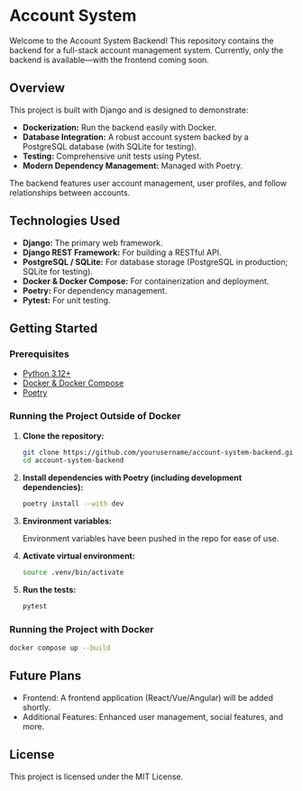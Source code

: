 # Account System

Welcome to the Account System Backend! This repository contains the backend for a full-stack account management system. Currently, only the backend is available—with the frontend coming soon.

## Overview

This project is built with Django and is designed to demonstrate:
- **Dockerization:** Run the backend easily with Docker.
- **Database Integration:** A robust account system backed by a PostgreSQL database (with SQLite for testing).
- **Testing:** Comprehensive unit tests using Pytest.
- **Modern Dependency Management:** Managed with Poetry.

The backend features user account management, user profiles, and follow relationships between accounts.

## Technologies Used

- **Django:** The primary web framework.
- **Django REST Framework:** For building a RESTful API.
- **PostgreSQL / SQLite:** For database storage (PostgreSQL in production; SQLite for testing).
- **Docker & Docker Compose:** For containerization and deployment.
- **Poetry:** For dependency management.
- **Pytest:** For unit testing.

## Getting Started

### Prerequisites

- [Python 3.12+](https://www.python.org/downloads/)
- [Docker & Docker Compose](https://docs.docker.com/compose/install/)
- [Poetry](https://python-poetry.org/docs/#installation)

### Running the Project Outside of Docker

1. **Clone the repository:**

   ```bash
   git clone https://github.com/yourusername/account-system-backend.git
   cd account-system-backend
   ```

2. **Install dependencies with Poetry (including development dependencies):**

   ```bash
   poetry install --with dev
   ```

3. **Environment variables:**

    Environment variables have been pushed in the repo for ease of use.


4. **Activate virtual environment:**

   ```bash
   source .venv/bin/activate
   ```

5. **Run the tests:**

   ```bash
   pytest
   ```

### Running the Project with Docker

   ```bash
   docker compose up --build
   ```

## Future Plans

- Frontend: A frontend application (React/Vue/Angular) will be added shortly.
- Additional Features: Enhanced user management, social features, and more.



## License

This project is licensed under the MIT License.


